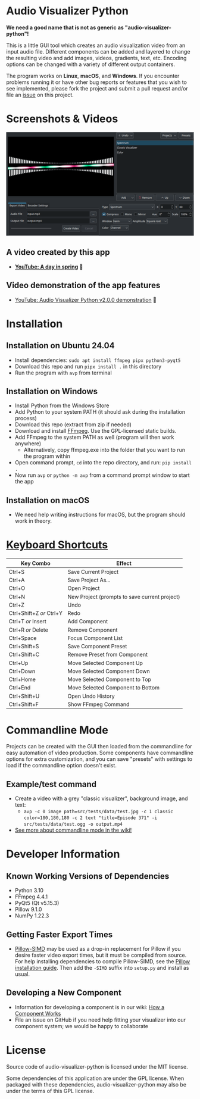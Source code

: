 # Audio Visualizer Python
**We need a good name that is not as generic as "audio-visualizer-python"!**

This is a little GUI tool which creates an audio visualization video from an input audio file. Different components can be added and layered to change the resulting video and add images, videos, gradients, text, etc. Encoding options can be changed with a variety of different output containers.

The program works on **Linux**, **macOS**, and **Windows**. If you encounter problems running it or have other bug reports or features that you wish to see implemented, please fork the project and submit a pull request and/or file an [issue](https://github.com/djfun/audio-visualizer-python/issues) on this project.


# Screenshots & Videos
[<img title="AVP running on Windows" alt="Screenshot of program on Windows" src="screenshot.png" width="707">](/screenshot.png?raw=true)

## A video created by this app
* **[YouTube: A day in spring](https://www.youtube.com/watch?v=-M3jR1NuJHM)** 🎥

## Video demonstration of the app features
* [YouTube: Audio Visualizer Python v2.0.0 demonstration](https://www.youtube.com/watch?v=EVt2ckQs1Yg) 🎥


# Installation
## Installation on Ubuntu 24.04
* Install dependencies: `sudo apt install ffmpeg pipx python3-pyqt5`
* Download this repo and run `pipx install .` in this directory
* Run the program with `avp` from terminal


## Installation on Windows
* Install Python from the Windows Store
* Add Python to your system PATH (it should ask during the installation process)
* Download this repo (extract from zip if needed)
* Download and install [FFmpeg](https://www.ffmpeg.org/download.html). Use the GPL-licensed static builds.
* Add FFmpeg to the system PATH as well (program will then work anywhere)
  * Alternatively, copy ffmpeg.exe into the folder that you want to run the program within
* Open command prompt, `cd` into the repo directory, and run: `pip install .`
* Now run `avp` or `python -m avp` from a command prompt window to start the app

## Installation on macOS
* We need help writing instructions for macOS, but the program should work in theory.

# [Keyboard Shortcuts](https://github.com/djfun/audio-visualizer-python/wiki/Keyboard-Shortcuts)
| Key Combo                 | Effect                                             |
| ------------------------- | -------------------------------------------------- |
| Ctrl+S                    | Save Current Project                               |
| Ctrl+A                    | Save Project As...                                 |
| Ctrl+O                    | Open Project                                       |
| Ctrl+N                    | New Project (prompts to save current project)      |
| Ctrl+Z                    | Undo                                               |
| Ctrl+Shift+Z _or_ Ctrl+Y  | Redo                                               |
| Ctrl+T _or_ Insert        | Add Component                                      |
| Ctrl+R _or_ Delete        | Remove Component                                   |
| Ctrl+Space                | Focus Component List                               |
| Ctrl+Shift+S              | Save Component Preset                              |
| Ctrl+Shift+C              | Remove Preset from Component                       |
| Ctrl+Up                   | Move Selected Component Up                         |
| Ctrl+Down                 | Move Selected Component Down                       |
| Ctrl+Home                 | Move Selected Component to Top                     |
| Ctrl+End                  | Move Selected Component to Bottom                  |
| Ctrl+Shift+U              | Open Undo History                                  |
| Ctrl+Shift+F              | Show FFmpeg Command                                |


# Commandline Mode
Projects can be created with the GUI then loaded from the commandline for easy automation of video production. Some components have commandline options for extra customization, and you can save "presets" with settings to load if the commandline option doesn't exist.

## Example/test command
* Create a video with a grey "classic visualizer", background image, and text:
    * `avp -c 0 image path=src/tests/data/test.jpg -c 1 classic color=180,180,180 -c 2 text "title=Episode 371" -i src/tests/data/test.ogg -o output.mp4`
* [See more about commandline mode in the wiki!](https://github.com/djfun/audio-visualizer-python/wiki/Commandline-Mode)


# Developer Information
## Known Working Versions of Dependencies
* Python 3.10
* FFmpeg 4.4.1
* PyQt5 (Qt v5.15.3)
* Pillow 9.1.0
* NumPy 1.22.3

## Getting Faster Export Times
* [Pillow-SIMD](https://github.com/uploadcare/pillow-simd) may be used as a drop-in replacement for Pillow if you desire faster video export times, but it must be compiled from source. For help installing dependencies to compile Pillow-SIMD, see the [Pillow installation guide](https://pillow.readthedocs.io/en/stable/installation.html). Then add the `-SIMD` suffix into `setup.py` and install as usual.

## Developing a New Component
* Information for developing a component is in our wiki: [How a Component Works](https://github.com/djfun/audio-visualizer-python/wiki/How-a-Component-Works)
* File an issue on GitHub if you need help fitting your visualizer into our component system; we would be happy to collaborate


# License
Source code of audio-visualizer-python is licensed under the MIT license.

Some dependencies of this application are under the GPL license. When packaged with these dependencies, audio-visualizer-python may also be under the terms of this GPL license.
